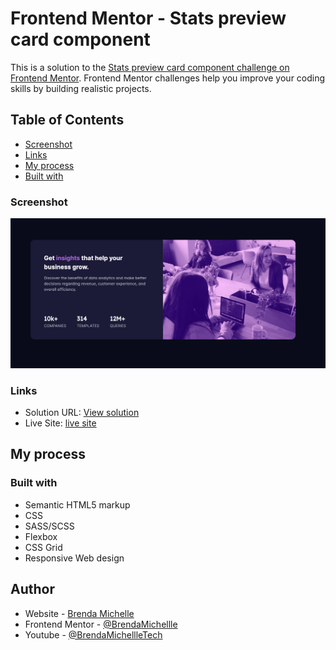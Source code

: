 # Frontend Mentor - Stats preview card component

This is a solution to the [Stats preview card component challenge on Frontend Mentor](https://www.frontendmentor.io/challenges/stats-preview-card-component-8JqbgoU62/hub/stats-preview-card-component-_QKGO1Yi5). Frontend Mentor challenges help you improve your coding skills by building realistic projects.

## Table of Contents

- [Screenshot](#screenshot)
- [Links](#links)
- [My process](#my-process)
- [Built with](#built-with)

### Screenshot

<img src="./images/desktopImage.png" width="1000">

### Links

- Solution URL: [View solution](https://www.frontendmentor.io/solutions/responsive-3-card-preview-component-html5-and-sassscss-fHTIF7Zip)
- Live Site: [live site](https://brendamichellle.github.io/3CardPreviewComponent/)

## My process

### Built with

- Semantic HTML5 markup
- CSS
- SASS/SCSS
- Flexbox
- CSS Grid
- Responsive Web design

## Author

- Website - [Brenda Michelle](https://brendamichellle.com/)
- Frontend Mentor - [@BrendaMichellle](https://www.frontendmentor.io/profile/BrendaMichellle)
- Youtube - [@BrendaMichellleTech](https://www.youtube.com/channel/UCCbwmyG1DlUxjYkPLIA9qzA)
